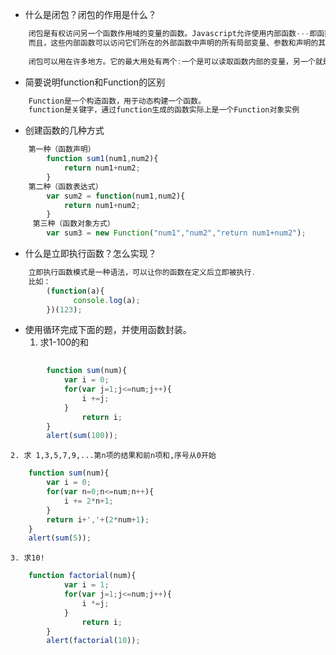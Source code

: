 + 什么是闭包？闭包的作用是什么？
```js
    闭包是有权访问另一个函数作用域的变量的函数。Javascript允许使用内部函数---即函数定义和函数表达式位于另一个函数的函数体内。
    而且，这些内部函数可以访问它们所在的外部函数中声明的所有局部变量、参数和声明的其他内部函数。当其中一个这样的内部函数在包含它们的外部函数之外被调用时，就会形成闭包。
    
    闭包可以用在许多地方。它的最大用处有两个:一个是可以读取函数内部的变量，另一个就是让这些变量的值始终保持在内存中。
```
+ 简要说明function和Function的区别
```js
    Function是一个构造函数，用于动态构建一个函数。
    function是关键字，通过function生成的函数实际上是一个Function对象实例
```
+ 创建函数的几种方式
```js
    第一种（函数声明）
        function sum1(num1,num2){
            return num1+num2;
        }
    第二种（函数表达式）
        var sum2 = function(num1,num2){
            return num1+num2;
        }
     第三种（函数对象方式）
        var sum3 = new Function("num1","num2","return num1+num2");
```
+ 什么是立即执行函数？怎么实现？
```js
    立即执行函数模式是一种语法，可以让你的函数在定义后立即被执行.
    比如：
        (function(a){
              console.log(a);  
        })(123);
```
+ 使用循环完成下面的题，并使用函数封装。
    1. 求1-100的和
```js
        
        function sum(num){
            var i = 0;
            for(var j=1;j<=num;j++){
                i +=j;
            }
                return i;
        }
        alert(sum(100));
```
    2. 求 1,3,5,7,9,...第n项的结果和前n项和,序号从0开始

```js
    function sum(num){
        var i = 0;
        for(var n=0;n<=num;n++){
            i += 2*n+1;
        }
        return i+','+(2*num+1);
    }
    alert(sum(5));
```
    3. 求10!

```js
    function factorial(num){
            var i = 1;
            for(var j=1;j<=num;j++){
                i *=j;
            }
                return i;
        }
        alert(factorial(10));
```